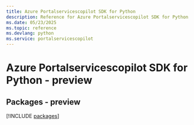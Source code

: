 ```yaml
---
title: Azure Portalservicescopilot SDK for Python
description: Reference for Azure Portalservicescopilot SDK for Python
ms.date: 05/23/2025
ms.topic: reference
ms.devlang: python
ms.service: portalservicescopilot
---
```

# Azure Portalservicescopilot SDK for Python - preview
## Packages - preview
[!INCLUDE [packages](portalservicescopilot-index.md)]